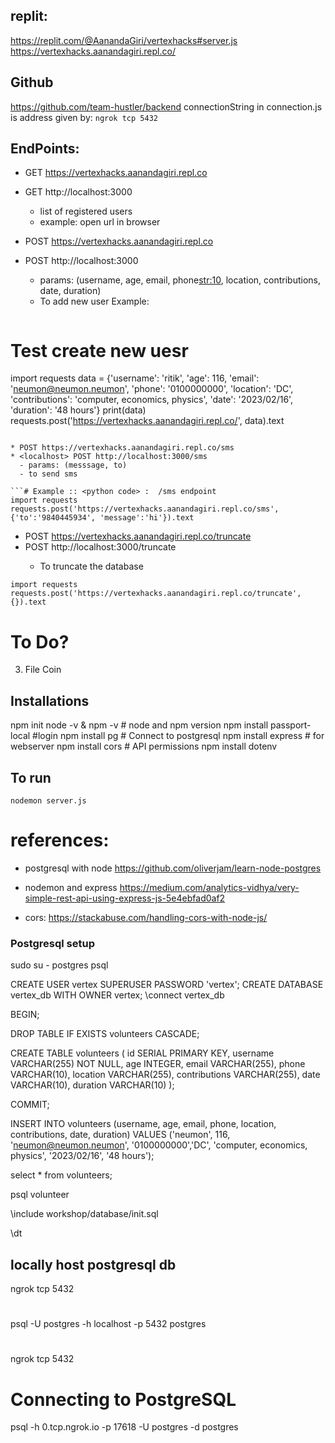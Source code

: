 ## replit:
https://replit.com/@AanandaGiri/vertexhacks#server.js
https://vertexhacks.aanandagiri.repl.co/

## Github
https://github.com/team-hustler/backend
connectionString in connection.js is address given by: `ngrok tcp 5432`

## EndPoints:

* GET https://vertexhacks.aanandagiri.repl.co
* <localhost> GET   http://localhost:3000
  - list of registered users
  - example: open url in browser

* POST  https://vertexhacks.aanandagiri.repl.co
* <localhost> POST  http://localhost:3000
  - params: (username<str>, age<int>, email<str>, phone<str:10>, location<str>, contributions<str>, date<str>, duration<str>)
  - To add new user
  Example:
  ```
# <python code> Test create new uesr
import requests
data = {'username': 'ritik', 'age': 116, 'email': 'neumon@neumon.neumon', 'phone': '0100000000', 'location': 'DC', 'contributions': 'computer, economics, physics', 'date': '2023/02/16', 'duration': '48 hours'}
print(data)
requests.post('https://vertexhacks.aanandagiri.repl.co/', data).text
```

* POST https://vertexhacks.aanandagiri.repl.co/sms
* <localhost> POST http://localhost:3000/sms
  - params: (messsage, to) 
  - to send sms

```# Example :: <python code> :  /sms endpoint
import requests
requests.post('https://vertexhacks.aanandagiri.repl.co/sms', {'to':'9840445934', 'message':'hi'}).text

```

* POST https://vertexhacks.aanandagiri.repl.co/truncate
* <Localhost> POST http://localhost:3000/truncate
  - To truncate the database
```# Example :: <python code> : /truncate endpoint
import requests
requests.post('https://vertexhacks.aanandagiri.repl.co/truncate', {}).text

```

# To Do?
3. File Coin

## Installations
npm init
node -v & npm -v  # node and npm version
npm install passport-local  #login
npm install pg              # Connect to postgresql
npm install express         # for webserver
npm install cors            # API permissions
npm install dotenv

## To run
`nodemon server.js`

# references: 
* postgresql with node
https://github.com/oliverjam/learn-node-postgres

* nodemon and express
https://medium.com/analytics-vidhya/very-simple-rest-api-using-express-js-5e4ebfad0af2

* cors:
https://stackabuse.com/handling-cors-with-node-js/



### Postgresql setup

sudo su - postgres
psql

CREATE USER vertex SUPERUSER PASSWORD 'vertex';
CREATE DATABASE vertex_db WITH OWNER vertex;
\connect vertex_db



<!-- create -->
BEGIN;

DROP TABLE IF EXISTS volunteers CASCADE;

CREATE TABLE volunteers (
  id SERIAL PRIMARY KEY,
  username VARCHAR(255) NOT NULL,
  age INTEGER,
  email VARCHAR(255),
  phone VARCHAR(10),
  location VARCHAR(255),
  contributions VARCHAR(255),
  date  VARCHAR(10),
  duration VARCHAR(10)
);

COMMIT;



<!-- insert values -->
INSERT INTO volunteers (username, age, email, phone, location, contributions, date, duration) VALUES
  ('neumon', 116, 'neumon@neumon.neumon', '0100000000','DC', 'computer, economics, physics', '2023/02/16', '48 hours');

select * from volunteers;


<!-- connect -->
psql volunteer

\include workshop/database/init.sql

\dt
<!-- verify database created -->

## locally host postgresql db
ngrok tcp 5432

# 
psql -U postgres -h localhost -p 5432 postgres

# 
ngrok tcp 5432

# Connecting to PostgreSQL
psql -h 0.tcp.ngrok.io -p 17618 -U postgres -d postgres